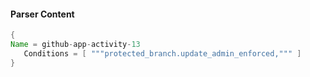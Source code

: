 #### Parser Content
```Java
{
Name = github-app-activity-13
   Conditions = [ """protected_branch.update_admin_enforced,""" ]
}
```